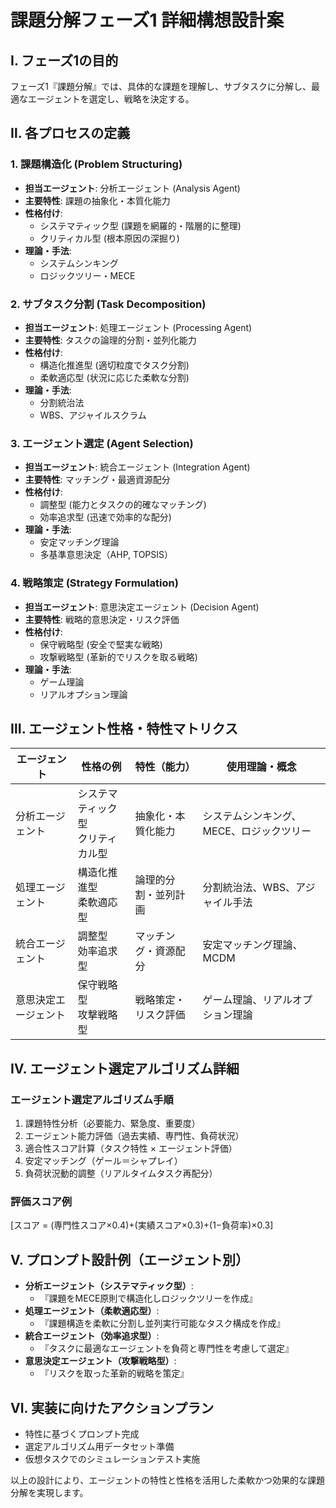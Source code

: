 # 課題分解フェーズ1 詳細構想設計案

## Ⅰ. フェーズ1の目的
フェーズ1『課題分解』では、具体的な課題を理解し、サブタスクに分解し、最適なエージェントを選定し、戦略を決定する。

## Ⅱ. 各プロセスの定義

### 1. 課題構造化 (Problem Structuring)
- **担当エージェント**: 分析エージェント (Analysis Agent)
- **主要特性**: 課題の抽象化・本質化能力
- **性格付け**:
  - システマティック型 (課題を網羅的・階層的に整理)
  - クリティカル型 (根本原因の深掘り)
- **理論・手法**:
  - システムシンキング
  - ロジックツリー・MECE

### 2. サブタスク分割 (Task Decomposition)
- **担当エージェント**: 処理エージェント (Processing Agent)
- **主要特性**: タスクの論理的分割・並列化能力
- **性格付け**:
  - 構造化推進型 (適切粒度でタスク分割)
  - 柔軟適応型 (状況に応じた柔軟な分割)
- **理論・手法**:
  - 分割統治法
  - WBS、アジャイルスクラム

### 3. エージェント選定 (Agent Selection)
- **担当エージェント**: 統合エージェント (Integration Agent)
- **主要特性**: マッチング・最適資源配分
- **性格付け**:
  - 調整型 (能力とタスクの的確なマッチング)
  - 効率追求型 (迅速で効率的な配分)
- **理論・手法**:
  - 安定マッチング理論
  - 多基準意思決定（AHP, TOPSIS）

### 4. 戦略策定 (Strategy Formulation)
- **担当エージェント**: 意思決定エージェント (Decision Agent)
- **主要特性**: 戦略的意思決定・リスク評価
- **性格付け**:
  - 保守戦略型 (安全で堅実な戦略)
  - 攻撃戦略型 (革新的でリスクを取る戦略)
- **理論・手法**:
  - ゲーム理論
  - リアルオプション理論

## Ⅲ. エージェント性格・特性マトリクス

| エージェント          | 性格の例                  | 特性（能力）         | 使用理論・概念                        |
|-----------------------|---------------------------|----------------------|---------------------------------------|
| 分析エージェント      | システマティック型<br>クリティカル型 | 抽象化・本質化能力     | システムシンキング、MECE、ロジックツリー |
| 処理エージェント      | 構造化推進型<br>柔軟適応型 | 論理的分割・並列計画   | 分割統治法、WBS、アジャイル手法       |
| 統合エージェント      | 調整型<br>効率追求型      | マッチング・資源配分  | 安定マッチング理論、MCDM               |
| 意思決定エージェント  | 保守戦略型<br>攻撃戦略型  | 戦略策定・リスク評価  | ゲーム理論、リアルオプション理論     |

## Ⅳ. エージェント選定アルゴリズム詳細

### エージェント選定アルゴリズム手順
1. 課題特性分析（必要能力、緊急度、重要度）
2. エージェント能力評価（過去実績、専門性、負荷状況）
3. 適合性スコア計算（タスク特性 × エージェント評価）
4. 安定マッチング（ゲール＝シャプレイ）
5. 負荷状況動的調整（リアルタイムタスク再配分）

### 評価スコア例
\[スコア = (専門性スコア×0.4)+(実績スコア×0.3)+(1−負荷率)×0.3\]

## Ⅴ. プロンプト設計例（エージェント別）
- **分析エージェント（システマティック型）**:
  - 『課題をMECE原則で構造化しロジックツリーを作成』
- **処理エージェント（柔軟適応型）**:
  - 『課題構造を柔軟に分割し並列実行可能なタスク構成を作成』
- **統合エージェント（効率追求型）**:
  - 『タスクに最適なエージェントを負荷と専門性を考慮して選定』
- **意思決定エージェント（攻撃戦略型）**:
  - 『リスクを取った革新的戦略を策定』

## Ⅵ. 実装に向けたアクションプラン
- 特性に基づくプロンプト完成
- 選定アルゴリズム用データセット準備
- 仮想タスクでのシミュレーションテスト実施

以上の設計により、エージェントの特性と性格を活用した柔軟かつ効果的な課題分解を実現します。

